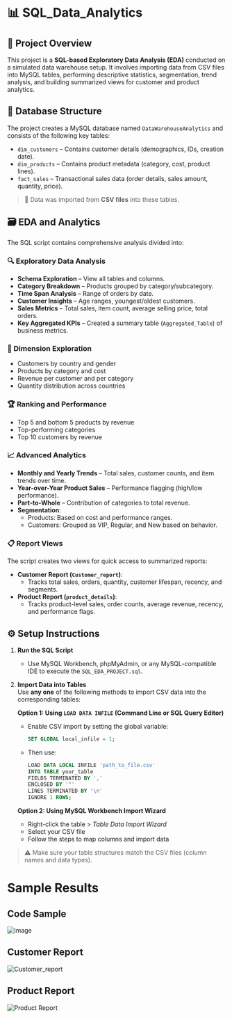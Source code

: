 # 📊 SQL_Data_Analytics

## 📝 Project Overview

This project is a **SQL-based Exploratory Data Analysis (EDA)** conducted on a simulated data warehouse setup. It involves importing data from CSV files into MySQL tables, performing descriptive statistics, segmentation, trend analysis, and building summarized views for customer and product analytics.

## 🧱 Database Structure

The project creates a MySQL database named `DataWarehouseAnalytics` and consists of the following key tables:

- `dim_customers` – Contains customer details (demographics, IDs, creation date).
- `dim_products` – Contains product metadata (category, cost, product lines).
- `fact_sales` – Transactional sales data (order details, sales amount, quantity, price).

> 📂 Data was imported from **CSV files** into these tables.

## 🗃️ EDA and Analytics

The SQL script contains comprehensive analysis divided into:

### 🔍 Exploratory Data Analysis

- **Schema Exploration** – View all tables and columns.
- **Category Breakdown** – Products grouped by category/subcategory.
- **Time Span Analysis** – Range of orders by date.
- **Customer Insights** – Age ranges, youngest/oldest customers.
- **Sales Metrics** – Total sales, item count, average selling price, total orders.
- **Key Aggregated KPIs** – Created a summary table (`Aggregated_Table`) of business metrics.

### 📐 Dimension Exploration

- Customers by country and gender
- Products by category and cost
- Revenue per customer and per category
- Quantity distribution across countries

### 🏆 Ranking and Performance

- Top 5 and bottom 5 products by revenue
- Top-performing categories
- Top 10 customers by revenue

### 📈 Advanced Analytics

- **Monthly and Yearly Trends** – Total sales, customer counts, and item trends over time.
- **Year-over-Year Product Sales** – Performance flagging (high/low performance).
- **Part-to-Whole** – Contribution of categories to total revenue.
- **Segmentation**:
  - Products: Based on cost and performance ranges.
  - Customers: Grouped as VIP, Regular, and New based on behavior.

### 📋 Report Views

The script creates two views for quick access to summarized reports:

- **Customer Report (`Customer_report`)**:
  - Tracks total sales, orders, quantity, customer lifespan, recency, and segments.
- **Product Report (`product_details`)**:
  - Tracks product-level sales, order counts, average revenue, recency, and performance flags.

## ⚙️ Setup Instructions

1. **Run the SQL Script**  
   - Use MySQL Workbench, phpMyAdmin, or any MySQL-compatible IDE to execute the `SQL_EDA_PROJECT.sql`.

2. **Import Data into Tables**  
   Use **any one** of the following methods to import CSV data into the corresponding tables:

   **Option 1: Using `LOAD DATA INFILE` (Command Line or SQL Query Editor)**  
   - Enable CSV import by setting the global variable:  
     ```sql
     SET GLOBAL local_infile = 1;
     ```
   - Then use:
     ```sql
     LOAD DATA LOCAL INFILE 'path_to_file.csv'
     INTO TABLE your_table
     FIELDS TERMINATED BY ',' 
     ENCLOSED BY '"'
     LINES TERMINATED BY '\n'
     IGNORE 1 ROWS;
     ```

   **Option 2: Using MySQL Workbench Import Wizard**  
   - Right-click the table > *Table Data Import Wizard*
   - Select your CSV file
   - Follow the steps to map columns and import data

> ⚠ Make sure your table structures match the CSV files (column names and data types).
# Sample Results
## Code Sample
![image](https://github.com/user-attachments/assets/e49e4ebb-5c90-41cf-b8d5-219bdcadbb05)

## Customer Report 
![Customer_report](https://github.com/user-attachments/assets/d090e4d4-722e-493b-a5e0-710cfc6ae43f)

## Product Report
![Product Report](https://github.com/user-attachments/assets/16fefc5d-7f38-4f93-880d-10949d28ad6b)
